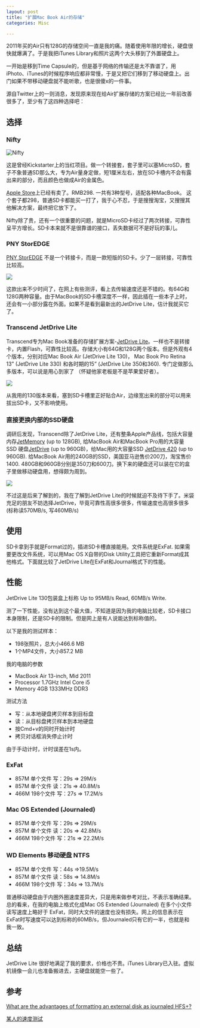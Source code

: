 ```yaml
---
layout: post
title: "扩展Mac Book Air的存储"
categories: Misc

---
```


2011年买的Air只有128G的存储空间一直是我的痛。随着使用年限的增长，硬盘很快就爆满了。于是我把iTunes Library和照片这两个大头移到了外置硬盘上。

一开始是移到Time Capsule的，但是基于网络的传输还是太不靠谱了，用iPhoto、iTunes的时候程序响应都非常慢，于是又把它们移到了移动硬盘上。出门如果不带移动硬盘就不能听歌，也是很傻x的一件事。

源自Twitter上的一则消息，发现原来现在给Air扩展存储的方案已经比一年前改善很多了，至少有了这四种选择吧：


## 选择

### Nifty
![Nifty](http://store.storeimages.cdn-apple.com/7900/as-images.apple.com/is/image/AppleInc/aos/published/images/H/F1/HF156/HF156?wid=400&hei=400&fmt=jpeg&qlt=95&op_sharpen=0&resMode=bicub&op_usm=0.5,0.5,0,0&iccEmbed=0&layer=comp&.v=1400778476722)

这是曾经Kickstarter上的当红项目。做一个转接套，套子里可以塞MicroSD，套子不象普通SD那么大，专为Air量身定做，短1厘米左右，放在SD卡槽内不会有露出来的部分，而且颜色也做成Air的金属色。

[Apple Store](http://store.apple.com/cn/search/nifty)上已经有卖了。RMB298. 一共有3种型号，适配各种MacBook。 这个套子都298，普通SD卡都能买一打了，我于心不忍，于是搜搜淘宝，又搜搜其他解决方案，最终把它放下了。

Nifty除了贵，还有一个很重要的问题，就是MicroSD卡经过了两次转接，可靠性呈平方增长。SD卡本来就不是很靠谱的接口，丢失数据可不是好玩的事儿。

### PNY StorEDGE
[PNY StorEDGE](http://www.pny.eu/product/s-24-222/Accessories-for-Apple/StorEDGE-/) 不是一个转接卡，而是一款短版的SD卡。少了一层转接，可靠性比较高。

![](http://www.pny.eu/data/sitedynamic/Image/storedge-assortment.jpg)

这款出来不少时间了，在网上有些测评，看上去传输速度还是不错的。有64G和128G两种容量。由于MacBook的SD卡槽深度不一样，因此插在一些本子上时，还会有一小部分露在外面。如果不是看到最新出的JetDrive Lite，估计我就买它了。

### Transcend JetDrive Lite
Transcend专为Mac Book准备的存储扩展方案-[JetDrive Lite](http://www.transcend-info.com/apple/jetdrivelite/)。一样也不是转接卡，内置Flash，可靠性比较高。存储大小有64G和128G两个版本。但是外观有4个版本，分别对应Mac Book Air (JetDrive Lite 130)， Mac Book Pro Retina 13” (JetDrive Lite 330) 和各时期的15” (JetDrive Lite 350和360). 专门定做那么多版本，可以说是用心到家了 （怀疑他家老板是不是苹果爱好者）。

![](http://www.transcend-info.com/Products/images/Solution/10/banner04.png)

从我用的130版本来看，塞到SD卡槽里正好贴合Air，边缘宽出来的部分可以用来拔出SD卡，又不影响使用。

### 直接更换内部的SSD硬盘
调研后发现，Transcend除了JetDrive Lite，还有整条Apple产品线，包括大容量内存[JetMemory](http://www.transcend-info.com/apple/jetmemory/) (up to 128GB), 给MacBook Air和MacBook Pro用的大容量 SSD 硬盘[JetDrive](http://www.transcend-info.com/apple/jetdrive/) (up to 960GB)，给Mac用的大容量SSD [JetDrive 420](http://www.transcend-info.com/apple/jetdrive420) (up to 960GB). 给MacBook Air用的240GB的SSD，美国亚马逊售价200刀，淘宝售价1400. 480GB和960GB分别是350刀和600刀。换下来的硬盘还可以装在它的盒子里做移动硬盘用，想得颇为周到。

![](http://www.transcend-info.com/products/images/Modelpic/624/JD-500_Spec.jpg)

不过这是后来了解到的，我在了解到JetDrive Lite的时候就迫不及待下手了。米袋充足的朋友不妨选择JetDrive，毕竟可靠性高很多很多，传输速度也高很多很多 (标称读570MB/s, 写460MB/s)


## 使用
SD卡拿到手就是Format过的，插进SD卡槽直接能用。文件系统是ExFat. 如果需要更改文件系统，可以用Mac OS X自带的Disk Utility工具把它重新Format成其他格式。下面就比较了JetDrive Lite在ExFat和Journal格式下的性能。

## 性能
JetDrive Lite 130包装盒上标称 Up to 95MB/s Read, 60MB/s Write.

测了一下性能，没有达到这个最大值，不知道是因为我的电脑比较老，SD卡接口本身限制，还是SD卡的限制。但是网上是有人说能达到标称值的。

以下是我的测试样本：
- 198张照片，总大小466.6 MB
- 1个MP4文件，大小857.2 MB

我的电脑的参数
- MacBook Air 13-inch, Mid 2011
- Processor 1.7GHz Intel Core i5
- Memory 4GB 1333MHz DDR3

测试方法
- 写：从本地硬盘拷贝样本到目标盘
- 读：从目标盘拷贝样本到本地硬盘
- 按Cmd+v的同时开始计时
- 拷贝对话框消失停止计时

由于手动计时，计时误差在1s内。

### ExFat
- 857M 单个文件 写：29s => 29M/s
- 857M 单个文件 读：21s => 40.8M/s
- 466M 198个文件 写：27s => 17.2M/s

### Mac OS Extended (Journaled)
- 857M 单个文件 写：29s => 29M/s
- 857M 单个文件 读：20s => 42.8M/s
- 466M 198个文件 写：21s => 22.2M/s

### WD Elements 移动硬盘 NTFS
- 857M 单个文件 写：44s =>19.5M/s
- 857M 单个文件 读：58s => 14.8M/s
- 466M 198个文件 写：34s => 13.7M/s

普通移动硬盘由于内圈外圈速度差异大，只是用来做参考对比，不表示准确结果。总的看来，在我的电脑上格式化成Mac OS Extended (Journaled) 在多个小文件读写速度上略好于 ExFat，同时大文件的速度也没有损失。网上的信息表示在ExFat时写速度可以达到标称的60MB/s，但Journaled只有它的一半，也就是和我一致。

## 总结
JetDrive Lite 很好地满足了我的要求，价格也不贵。iTunes Library已入驻。虚拟机镜像一会儿也准备搬进去，主硬盘就能空一些了。

## 参考
[What are the advantages of formatting an external disk as journaled HFS+?](http://apple.stackexchange.com/questions/47105/what-are-the-advantages-of-formatting-an-external-disk-as-journaled-hfs)

[某人的速度测试](http://apple.stackexchange.com/questions/135753/crazy-memory-usage-on-transcend-128gb-jetdrive-130-expansion-card-for-mba)